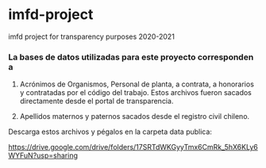# imfd-project
imfd project for transparency purposes 2020-2021

### La bases de datos utilizadas para este proyecto corresponden a

1. Acrónimos de Organismos, Personal de planta, a contrata, a honorarios y contratadas por el código del trabajo. Estos archivos fueron sacados directamente desde el portal de transparencia.

2. Apellidos maternos y paternos sacados desde el registro civil chileno.

Descarga estos archivos y pégalos en la carpeta data publica:

https://drive.google.com/drive/folders/17SRTdWKGyyTmx6CmRk_5hX6KLy6WYFuN?usp=sharing
